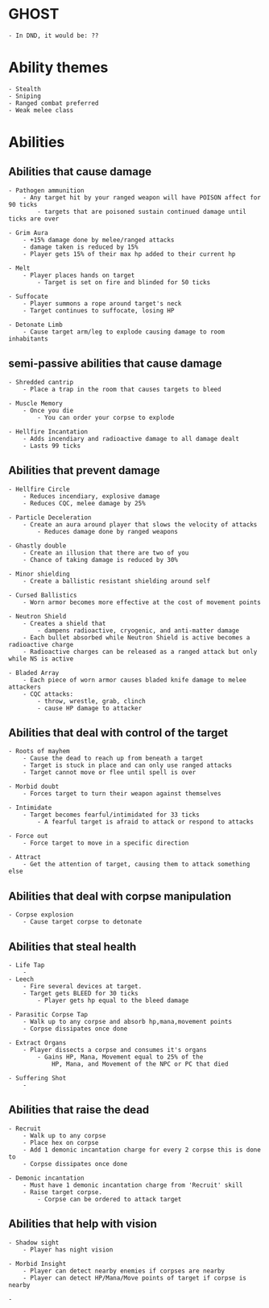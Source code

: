 # GHOST
	- In DND, it would be: ??

# Ability themes
	- Stealth
	- Sniping
	- Ranged combat preferred
	- Weak melee class

# Abilities

## Abilities that cause damage ##
	- Pathogen ammunition
		- Any target hit by your ranged weapon will have POISON affect for 90 ticks
			- targets that are poisoned sustain continued damage until ticks are over
	
	- Grim Aura
		- +15% damage done by melee/ranged attacks
		- damage taken is reduced by 15%
		- Player gets 15% of their max hp added to their current hp

	- Melt
		- Player places hands on target
			- Target is set on fire and blinded for 50 ticks

	- Suffocate
		- Player summons a rope around target's neck
		- Target continues to suffocate, losing HP
		
	- Detonate Limb
		- Cause target arm/leg to explode causing damage to room inhabitants

## semi-passive abilities that cause damage ##
	- Shredded cantrip
		- Place a trap in the room that causes targets to bleed

	- Muscle Memory
		- Once you die
			- You can order your corpse to explode

	- Hellfire Incantation
		- Adds incendiary and radioactive damage to all damage dealt
		- Lasts 99 ticks

## Abilities that prevent damage ##
	- Hellfire Circle
		- Reduces incendiary, explosive damage
		- Reduces CQC, melee damage by 25%

	- Particle Deceleration
		- Create an aura around player that slows the velocity of attacks
			- Reduces damage done by ranged weapons
	
	- Ghastly double
		- Create an illusion that there are two of you
		- Chance of taking damage is reduced by 30%
	
	- Minor shielding
		- Create a ballistic resistant shielding around self
	
	- Cursed Ballistics
		- Worn armor becomes more effective at the cost of movement points

	- Neutron Shield
		- Creates a shield that
			- dampens radioactive, cryogenic, and anti-matter damage
		- Each bullet absorbed while Neutron Shield is active becomes a radioactive charge
		- Radioactive charges can be released as a ranged attack but only while NS is active

	- Bladed Array
		- Each piece of worn armor causes bladed knife damage to melee attackers
		- CQC attacks:
			- throw, wrestle, grab, clinch
			- cause HP damage to attacker
		

## Abilities that deal with control of the target ##
	- Roots of mayhem
		- Cause the dead to reach up from beneath a target
		- Target is stuck in place and can only use ranged attacks
		- Target cannot move or flee until spell is over

	- Morbid doubt
		- Forces target to turn their weapon against themselves

	- Intimidate
		- Target becomes fearful/intimidated for 33 ticks
			- A fearful target is afraid to attack or respond to attacks
	
	- Force out
		- Force target to move in a specific direction

	- Attract
		- Get the attention of target, causing them to attack something else


## Abilities that deal with corpse manipulation ##
	- Corpse explosion
		- Cause target corpse to detonate
	


## Abilities that steal health ##
	- Life Tap
		- 
	- Leech
		- Fire several devices at target.
		- Target gets BLEED for 30 ticks
			- Player gets hp equal to the bleed damage

	- Parasitic Corpse Tap
		- Walk up to any corpse and absorb hp,mana,movement points
		- Corpse dissipates once done

	- Extract Organs
		- Player dissects a corpse and consumes it's organs
			- Gains HP, Mana, Movement equal to 25% of the 
				HP, Mana, and Movement of the NPC or PC that died

	- Suffering Shot
		- 

## Abilities that raise the dead ##
	- Recruit
		- Walk up to any corpse
		- Place hex on corpse
		- Add 1 demonic incantation charge for every 2 corpse this is done to
		- Corpse dissipates once done

	- Demonic incantation
		- Must have 1 demonic incantation charge from 'Recruit' skill
		- Raise target corpse.
			- Corpse can be ordered to attack target
	

## Abilities that help with vision ##
	- Shadow sight
		- Player has night vision

	- Morbid Insight
		- Player can detect nearby enemies if corpses are nearby
		- Player can detect HP/Mana/Move points of target if corpse is nearby
	
	- 
